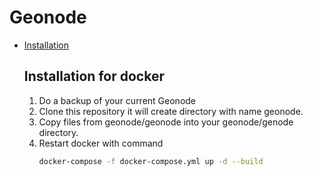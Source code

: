 # Geonode
    
- [Installation](#installation)
    
    ## Installation for docker
    
    1. Do a backup of your current Geonode
    2. Clone this repository it will create directory with name geonode.
    3. Copy files from geonode/geonode into your geonode/genode directory.
    4. Restart  docker with command  
        ```bash
        docker-compose -f docker-compose.yml up -d --build
        ```
